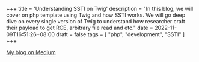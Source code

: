 +++
title = 'Understanding SSTI on Twig'
description = "In this blog, we will cover on php template using Twig and how SSTI works. We will go deep dive on every single version of Twig to understand how researcher craft their payload to get RCE, arbitrary file read and etc."
date = 2022-11-09T16:51:26+08:00
draft = false
tags = [ "php", "development", "SSTI" ]
+++

[My blog on Medium](https://medium.com/@shauqighost99/understanding-ssti-on-twig-10d7c3431980)
